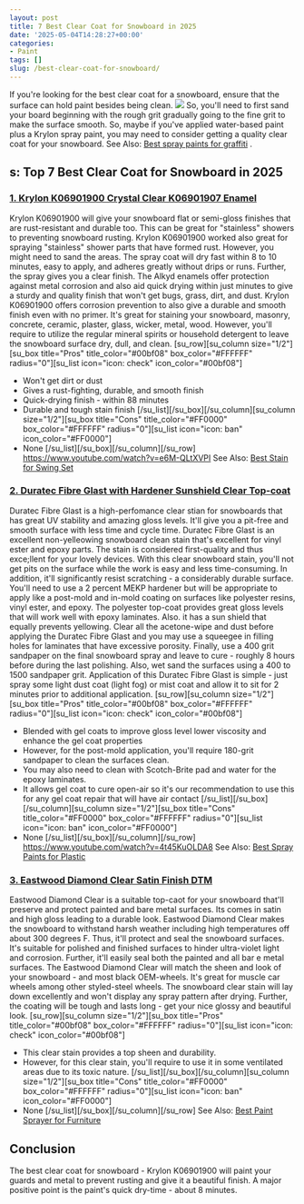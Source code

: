 ```yaml
---
layout: post
title: 7 Best Clear Coat for Snowboard in 2025
date: '2025-05-04T14:28:27+00:00'
categories:
- Paint
tags: []
slug: /best-clear-coat-for-snowboard/
---
```


If you're looking for the best clear coat for a snowboard, ensure that the surface can hold paint besides being clean.
![](/assets/img/12/Pest-Control.jpg)
So, you'll need to first sand your board beginning with the rough grit gradually going to the fine grit to make the surface smooth.
So, maybe if you've applied water-based paint plus a Krylon spray paint, you may need to consider getting a quality clear coat for your snowboard. See Also:
[Best spray paints for graffiti](https://pestpolicy.com/best-spray-paints-for-graffiti/)
.
## s: Top 7 Best Clear Coat for Snowboard in 2025
### [1. Krylon K06901900 Crystal Clear K06901907 Enamel](https://www.amazon.com/dp/B008BMP0KE/?tag=p-policy-20)
Krylon K06901900 will give your snowboard flat or semi-gloss finishes that are rust-resistant and durable too. This can be great for "stainless" showers to preventing snowboard rusting.
[](https://www.amazon.com/dp/B00MDVLOBS/?tag=p-policy-20)
[](https://www.amazon.com/dp/B00MV8MWEQ/?tag=p-policy-20)
Krylon K06901900 worked also great for spraying "stainless" shower parts that have formed rust. However, you might need to sand the areas.
The spray coat will dry fast within 8 to 10 minutes, easy to apply, and adheres greatly without drips or runs. Further, the spray gives you a clear finish.
The Alkyd enamels offer protection against metal corrosion and also aid quick drying within just minutes to give a sturdy and quality finish that won't get bugs, grass, dirt, and dust.
Krylon K06901900 offers corrosion prevention to also give a durable and smooth finish even with no primer. It's great for staining your snowboard, masonry, concrete, ceramic, plaster, glass, wicker, metal, wood.
However, you'll require to utilize the regular mineral spirits or household detergent to leave the snowboard surface dry, dull, and clean.
[su_row][su_column size="1/2"][su_box title="Pros" title_color="#00bf08" box_color="#FFFFFF" radius="0"][su_list icon="icon: check" icon_color="#00bf08"]
- Won't get dirt or dust
- Gives a rust-fighting, durable, and smooth finish
- Quick-drying finish - within 88 minutes
- Durable and tough stain finish
[/su_list][/su_box][/su_column][su_column size="1/2"][su_box title="Cons" title_color="#FF0000" box_color="#FFFFFF" radius="0"][su_list icon="icon: ban" icon_color="#FF0000"]
- None
[/su_list][/su_box][/su_column][/su_row]
https://www.youtube.com/watch?v=e6M-QLtXVPI
See Also:
[Best Stain for Swing Set](https://pestpolicy.com/best-stain-for-swing-set/)
### [2. Duratec Fibre Glast with Hardener Sunshield Clear Top-coat](https://www.amazon.com/dp/B015NM22Y6/?tag=p-policy-20)
Duratec Fibre Glast is a high-perfomance clear stian for snowboards that has great
UV stability and amazing
gloss levels. It'll give you a pit-free and smooth surface with less time and cycle time.
[](https://www.amazon.com/dp/B00MDVLOBS/?tag=p-policy-20)
[](https://www.amazon.com/dp/B00MV8MWEQ/?tag=p-policy-20)
Duratec Fibre Glast is an excellent non-yelleowing snowboard clean stain that's excellent for
vinyl ester and epoxy parts. The stain is considered first-quality and thus exce;llent for your lovely devices.
With this clear snowboard stain, you'll not get pits on the surface while the work is easy and less time-consuming. In addition, it'll significantly resist scratching - a considerably durable surface.
You'll need to use a 2 percent MEKP hardener but will be appropriate to apply like a post-mold and in-mold coating on surfaces like polyester resins, vinyl ester, and epoxy.
The polyester top-coat provides great gloss levels that will work well with epoxy laminates. Also. it has a sun shield that equally prevents yellowing.
Clear all the acetone-wipe and dust before applying the Duratec Fibre Glast and you may use a squeegee in filling holes for laminates that have excessive porosity.
Finally, use a 400 grit sandpaper on the final snowboard spray and leave to cure - roughly 8 hours before during the last polishing. Also, wet sand the surfaces using a 400 to 1500 sandpaper grit.
Application of this Duratec Fibre Glast is simple - just spray some light dust coat (light fog) or mist coat and allow it to sit for 2 minutes prior to additional application.
[su_row][su_column size="1/2"][su_box title="Pros" title_color="#00bf08" box_color="#FFFFFF" radius="0"][su_list icon="icon: check" icon_color="#00bf08"]
- Blended with gel coats to improve gloss level lower viscosity and enhance the gel coat properties
- However, for the post-mold application, you'll require 180-grit sandpaper to clean the surfaces clean.
- You may also need to clean with Scotch-Brite pad and water for the epoxy laminates.
- It allows gel coat to cure open-air so it's our recommendation to use this for any gel coat repair that will have air contact
[/su_list][/su_box][/su_column][su_column size="1/2"][su_box title="Cons" title_color="#FF0000" box_color="#FFFFFF" radius="0"][su_list icon="icon: ban" icon_color="#FF0000"]
- None
[/su_list][/su_box][/su_column][/su_row]
https://www.youtube.com/watch?v=4t45KuOLDA8
See Also:
[Best Spray Paints for Plastic](https://pestpolicy.com/best-spray-paints-for-plastic/)
### [3. Eastwood Diamond Clear Satin Finish DTM](https://www.amazon.com/dp/B071Y7SFRF/?tag=p-policy-20)
Eastwood Diamond Clear is a suitable top-caot for your snowboard that'll preserve and protect painted and bare metal surfaces. Its comes in
satin and high gloss leading to a durable look.
[](https://www.amazon.com/dp/B00MDVLOBS/?tag=p-policy-20)
[](https://www.amazon.com/dp/B00MV8MWEQ/?tag=p-policy-20)
Eastwood Diamond Clear makes the snowboard to withstand harsh weather including high temperatures off about
300 degrees F. Thus, it'll protect and seal the snowboard surfaces.
It's suitable for polished and finished surfaces to hinder ultra-violet light and corrosion. Further, it'll easily seal both the painted and all
bar
e metal surfaces.
The Eastwood Diamond Clear will match the sheen and look of your snowboard - and most black OEM-wheels. It's great for muscle car wheels among other styled-steel wheels.
The snowboard clear stain will lay down excellently and won't display any spray pattern after drying. Further, the coating will be tough and lasts long - get your nice glossy and beautiful look.
[su_row][su_column size="1/2"][su_box title="Pros" title_color="#00bf08" box_color="#FFFFFF" radius="0"][su_list icon="icon: check" icon_color="#00bf08"]
- This clear stain provides a top sheen and durability.
- However, for this clear stain, you'll require to use it in some ventilated areas due to its toxic nature.
[/su_list][/su_box][/su_column][su_column size="1/2"][su_box title="Cons" title_color="#FF0000" box_color="#FFFFFF" radius="0"][su_list icon="icon: ban" icon_color="#FF0000"]
- None
[/su_list][/su_box][/su_column][/su_row]
See Also:
[Best Paint Sprayer for Furniture](https://pestpolicy.com/best-paint-sprayer-for-furniture/)
## Conclusion
The best clear coat for snowboard - Krylon K06901900 will paint your guards and metal to prevent rusting and give it a beautiful finish. A major positive point is the paint's quick dry-time - about 8 minutes.
